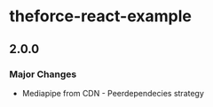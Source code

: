 # theforce-react-example

## 2.0.0

### Major Changes

- Mediapipe from CDN - Peerdependecies strategy
